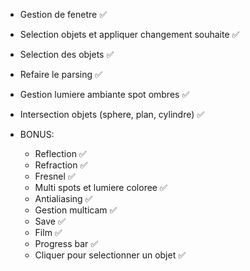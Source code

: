 
- Gestion de fenetre ✅
- Selection objets et appliquer changement souhaite ✅
- Selection des objets ✅
- Refaire le parsing ✅
- Gestion lumiere ambiante spot ombres ✅
- Intersection objets (sphere, plan, cylindre) ✅

- BONUS:
	- Reflection ✅
	- Refraction ✅
	- Fresnel ✅
	- Multi spots et lumiere coloree ✅
	- Antialiasing ✅
	- Gestion multicam ✅
	- Save ✅
	- Film ✅
	- Progress bar ✅
	- Cliquer pour selectionner un objet ✅
